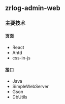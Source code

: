 ## zrlog-admin-web

### 主要技术 

#### 页面
 
- React 
- Antd 
- css-in-js

#### 接口

- Java
- SimpleWebServer
- Gson
- DbUtils